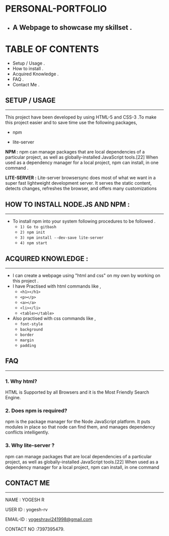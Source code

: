 # PERSONAL-PORTFOLIO
- ## A Webpage to showcase my skillset . 

# **TABLE OF CONTENTS**
-  Setup / Usage .
-  How to install .
-  Acquired Knowledge .
-  FAQ . 
-  Contact Me .
## **SETUP / USAGE**
---
This project have been developed by using HTML-5 and CSS-3 .To make this project easier and to save time use the following packages,

- npm

- lite-server

 **NPM :** npm can manage packages that are local dependencies of a particular project, as well as globally-installed JavaScript tools.[22] When used as a dependency manager for a local project, npm can install, in one command .

 **LITE-SERVER :** Lite-server browsersync does most of what we want in a super fast lightweight development server. It serves the static content, detects changes, refreshes the browser, and offers many customizations


## **HOW TO INSTALL NODE.JS AND NPM :**
---
- To install npm into your system following procedures to be followed .
  - `1) Go to gitbash`
  - `2) npm init`
  - `3) npm install --dev-save lite-server`
  - `4) npm start`
## **ACQUIRED KNOWLEDGE :**
---
- I can create a webpage using "html and css" on my own by working on this project .
- I have Practised with html commands like ,
  - `<h1></h1>`
  - `<p></p>
  `
  -  `<a></a>`
  - `<li></li>`
  - `<table></table>`
- Also practised with css commands like ,
  - `font-style`
  - `background`
  - `border`
  - `margin`
  - `padding`
## **FAQ**
---
### 1. Why html?  
HTML is Supported by all Browsers and it is the Most Friendly Search Engine.

### 2. Does npm is required?  
npm is the package manager for the Node JavaScript platform. It puts modules in place so that node can find them, and manages dependency conflicts intelligently.

### 3. Why lite-server ?  
npm can manage packages that are local dependencies of a particular project, as well as globally-installed JavaScript tools.[22] When used as a dependency manager for a local project, npm can install, in one command

## **CONTACT ME**
---
NAME       : YOGESH R

USER ID    : yogesh-rv
 
EMAIL-ID   : yogeshravi241998@gmail.com

CONTACT NO :7397395479.









